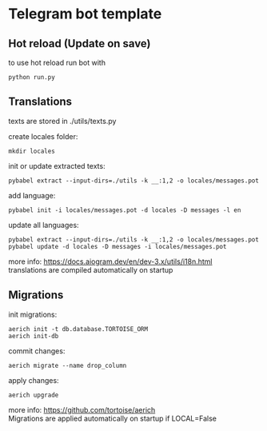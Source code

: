 # Telegram bot template

## Hot reload (Update on save)
to use hot reload run bot with
```
python run.py
```

## Translations
texts are stored in ./utils/texts.py

create locales folder:  
```
mkdir locales
```
init or update extracted texts:  
```
pybabel extract --input-dirs=./utils -k __:1,2 -o locales/messages.pot
```
add language:  
```
pybabel init -i locales/messages.pot -d locales -D messages -l en
```
update all languages:  
```
pybabel extract --input-dirs=./utils -k __:1,2 -o locales/messages.pot
pybabel update -d locales -D messages -i locales/messages.pot
```
more info: https://docs.aiogram.dev/en/dev-3.x/utils/i18n.html  
translations are compiled automatically on startup  

## Migrations
init migrations:  
```
aerich init -t db.database.TORTOISE_ORM
aerich init-db
```
commit changes:  
```
aerich migrate --name drop_column
```
apply changes:  
```
aerich upgrade
```
more info: https://github.com/tortoise/aerich  
Migrations are applied automatically on startup if LOCAL=False  

